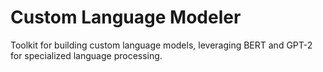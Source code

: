 # Custom Language Modeler

Toolkit for building custom language models, leveraging BERT and GPT-2 for specialized language processing.
